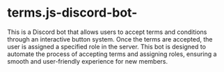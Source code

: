 # terms.js-discord-bot-
This is a Discord bot that allows users to accept terms and conditions through an interactive button system. Once the terms are accepted, the user is assigned a specified role in the server. This bot is designed to automate the process of accepting terms and assigning roles, ensuring a smooth and user-friendly experience for new members.
